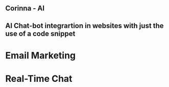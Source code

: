 ## Corinna - AI
## AI Chat-bot integrartion in websites with just the use of a code snippet
# Email Marketing
# Real-Time Chat







